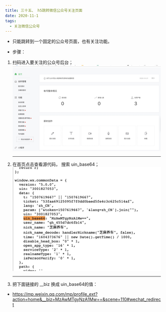 ```yaml
---
title: 三十五、 h5跳转微信公众号关注页面
date: 2020-11-1
tags:
  - 关注微信公众号
---
```


- 只能跳转到一个固定的公众号页面，也有关注功能。

- 步骤：
 1. 扫码进入要关注的公众号后台；
  ![](/images/wxh50.png)

    *** 

 2. 在首页点击查看源代码， 搜索 uin_base64；
  ![](/images/wxh5.png)

    *** 

 3. 把下面链接的 __biz 换成 uin_base64的值：

 - https://mp.weixin.qq.com/mp/profile_ext?action=home&__biz=MzAwMTgyNzA1Mw==&scene=110#wechat_redirect



